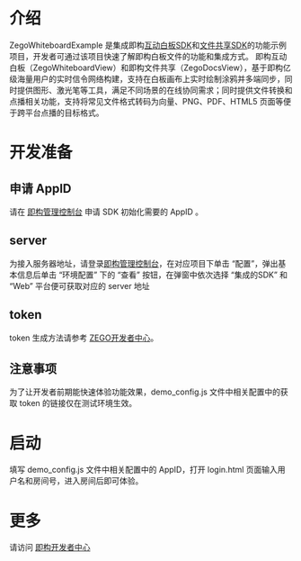 
# 介绍
ZegoWhiteboardExample 是集成即构[互动白板SDK](https://doc-zh.zego.im/zh/4394.html)和[文件共享SDK](https://doc-zh.zego.im/zh/4398.html)的功能示例项目，开发者可通过该项目快速了解即构白板文件的功能和集成方式。
即构互动白板（ZegoWhiteboardView）和即构文件共享（ZegoDocsView），基于即构亿级海量用户的实时信令网络构建，支持在白板画布上实时绘制涂鸦并多端同步，同时提供图形、激光笔等工具，满足不同场景的在线协同需求；同时提供文件转换和点播相关功能，支持将常见文件格式转码为向量、PNG、PDF、HTML5 页面等便于跨平台点播的目标格式。

# 开发准备

## 申请 AppID
请在 [即构管理控制台](https://console.zego.im/acount) 申请 SDK 初始化需要的 AppID 。

## server
为接入服务器地址，请登录[即构管理控制台](https://console.zego.im/acount)，在对应项目下单击 “配置”，弹出基本信息后单击 “环境配置” 下的 “查看” 按钮，在弹窗中依次选择 “集成的SDK” 和 “Web” 平台便可获取对应的 server 地址

## token

token 生成方法请参考 [ZEGO开发者中心](https://doc-zh.zego.im/zh/7646.html)。


## 注意事项

为了让开发者前期能快速体验功能效果，demo_config.js 文件中相关配置中的获取 token 的链接仅在测试环境生效。


# 启动

填写 demo_config.js 文件中相关配置中的 AppID，打开 login.html 页面输入用户名和房间号，进入房间后即可体验。


# 更多
请访问 [即构开发者中心](https://doc-zh.zego.im/?fromold=1)

